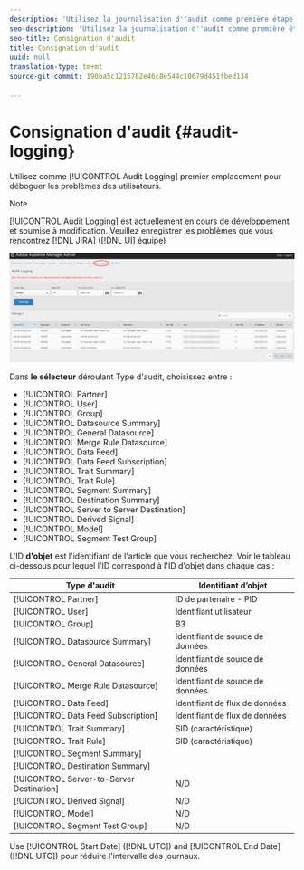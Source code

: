 ```yaml
---
description: 'Utilisez la journalisation d''audit comme première étape pour déboguer les problèmes des utilisateurs. '
seo-description: 'Utilisez la journalisation d''audit comme première étape pour déboguer les problèmes des utilisateurs. '
seo-title: Consignation d'audit
title: Consignation d'audit
uuid: null
translation-type: tm+mt
source-git-commit: 190ba5c1215782e46c8e544c10679d451fbed134

---
```



# Consignation d'audit {#audit-logging}

Utilisez comme [!UICONTROL  Audit Logging] premier emplacement pour déboguer les problèmes des utilisateurs.

> [!NOTE]
>
>[!UICONTROL Audit Logging] est actuellement en cours de développement et soumise à modification. Veuillez enregistrer les problèmes que vous rencontrez [!DNL JIRA] ([!DNL UI] équipe)

![Affichage de la journalisation d'audit](assets/audit-logging-img.png)

Dans **le sélecteur** déroulant Type d'audit, choisissez entre :

* [!UICONTROL Partner]
* [!UICONTROL User]
* [!UICONTROL Group]
* [!UICONTROL Datasource Summary]
* [!UICONTROL General Datasource]
* [!UICONTROL Merge Rule Datasource]
* [!UICONTROL Data Feed]
* [!UICONTROL Data Feed Subscription]
* [!UICONTROL Trait Summary]
* [!UICONTROL Trait Rule]
* [!UICONTROL Segment Summary]
* [!UICONTROL Destination Summary]
* [!UICONTROL Server to Server Destination]
* [!UICONTROL Derived Signal]
* [!UICONTROL Model]
* [!UICONTROL Segment Test Group]

L'ID **d'objet** est l'identifiant de l'article que vous recherchez. Voir le tableau ci-dessous pour lequel l'ID correspond à l'ID d'objet dans chaque cas :

| Type d'audit | Identifiant d’objet |
---------|----------|
| [!UICONTROL Partner] | ID de partenaire - PID |
| [!UICONTROL User] | Identifiant utilisateur |
| [!UICONTROL Group] | B3 |
| [!UICONTROL Datasource Summary] | Identifiant de source de données |
| [!UICONTROL General Datasource] | Identifiant de source de données |
| [!UICONTROL Merge Rule Datasource] | Identifiant de source de données |
| [!UICONTROL Data Feed] | Identifiant de flux de données |
| [!UICONTROL Data Feed Subscription] | Identifiant de flux de données |
| [!UICONTROL Trait Summary] | SID (caractéristique) |
| [!UICONTROL Trait Rule] | SID (caractéristique) |
| [!UICONTROL Segment Summary] |  |
| [!UICONTROL Destination Summary] |  |
| [!UICONTROL Server-to-Server Destination] | N/D |
| [!UICONTROL Derived Signal] | N/D |
| [!UICONTROL Model] | N/D |
| [!UICONTROL Segment Test Group] | N/D |

Use [!UICONTROL Start Date] ([!DNL UTC]) and [!UICONTROL End Date] ([!DNL UTC]) pour réduire l'intervalle des journaux.